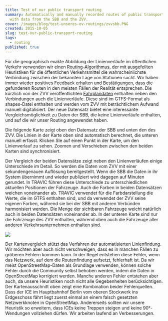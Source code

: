 ```yaml
---
title: Test of our public transport routing
summary: Automatically and manually recorded routes of public transport - a comparison
  with data from the SBB and the ZVV.
cover: /images/blog/test-unseres-ov-routings/zvvsbb.PNG
created: 2015-10-05
slug: test-our-public-transport-routing
tags:
  - routing
published: true
---
```


Für die geographisch exakte Abbildung der Linienverläufe im öffentlichen Verkehr verwenden wir einen [Routing-Algorithmus](/blog/mapping-von-netzen-des-%C3%B6ffentlichen-verkehrs), der mit ausgefeilten Heuristiken für die öffentlichen Verkehrsmittel die wahrscheinlichste Verbindung zwischen der bekannten Lage von Stationen sucht. Wir haben immer wieder positives Feedback erhalten und Bestätigungen, dass die gefundenen Routen in den meisten Fällen der Realität entsprechen. Die kürzlich von der ZVV veröffentlichten [Fahrplandaten](http://fahrplanfelder.ch) enthalten neben den Verbindungen auch die Linienverläufe. Diese sind im GTFS-Format als shapes-Datei enthalten und werden vom ZVV mit beträchtlichem Aufwand manuell digitalisiert. Der neue Datensatz bietet eine interessante Vergleichsmöglichkeit zu Daten der SBB, die keine Linienverläufe enthalten, und auf die wir unser Routing angewendet haben.

Die folgende Karte zeigt oben den Datensatz der SBB und unten den des ZVV. Die Linien in der Karte oben sind automatisch berechnet, die unteren manuell erfasst. Klicken SIe auf einen Punkt in der Karte, um den Linienverlauf zu sehen. Zoomen und Verschieben zwischen den beiden Karten sind synchronisiert.

Der Vergleich der beiden Datensätze zeigt neben den Linienverläufen einige Unterschiede im Detail. So werden die Daten vom ZVV mit einer sekundengenauen Auflösung bereitgestellt. Wenn die SBB die Daten in ihr System übernimmt und wieder publiziert wird dagegen auf Minuten gerundet. In TRAVIC führen diese Unterschiede zu unterschiedlichen aktuellen Positionen der Fahrzeuge. Auch die Farben in beiden Datensätzen weichen voneinander ab. TRAVIC verwendet für die Farbdarstellung die Werte, die im GTFS enthalten sind, und da verwendet der ZVV seine eigenen Farben, während sie bei der SBB mit anderen Verbünden harmonisiert werden. Die Menge der sichtbaren Fahrzeuge weicht natürlich auch in beiden Datensätzen voneinander ab. In der unteren Karte sind nur die Fahrzeuge des ZVV enthalten, während oben auch die Fahrzeuge aller anderen Verkehrsunternehmen enthalten sind.

![](/images/blog/test-unseres-ov-routings/iceberlin.PNG)

Der Kartenvergleich stützt das Verfahren der automatisierten Linienfindung. Wir möchten aber auch nicht verschweigen, dass es in manchen Fällen zu gröberen Fehlern kommen kann. In der Regel entstehen diese Fehler, wenn das Netzwerk, auf dem die Routenfindung aufsetzt, fehlerhaft ist. Da wir meist OpenStreetMap-Daten als Grundlage verwenden, können solche Fehler durch die Community selbst behoben werden, indem die Daten in OpenStreetMap korrigiert werden. Manche anderen Fehler entstehen aber auch, da unsere Heuristiken noch nicht alle Gegebenheiten berücksichtigen. Der Kartenausschnitt oben zeigt eine Kombination beider Fehlerquellen. Dass der ICE im Hauptbahnhof Berlin vom oberen Stockwerk ins Erdgeschoss fährt liegt zuerst einmal an einem falsch gesetzten Netzwerkknoten in OpenStreetMap. Andererseits sollten wir unsere Heuristik so erweitern, dass ICEs keine Treppen steigen und keine 90°-Wendungen vollziehen dürfen. Wir arbeiten laufend an Verbesserungen.

